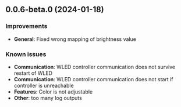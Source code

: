 ## 0.0.6-beta.0 (2024-01-18)

### Improvements

- **General**: Fixed wrong mapping of brightness value


### Known issues

- **Communication**: WLED controller communication does not survive restart of WLED
- **Communication**: WLED controller communication does not start if controller is unreachable
- **Features**: Color is not adjustable
- **Other**: too many log outputs